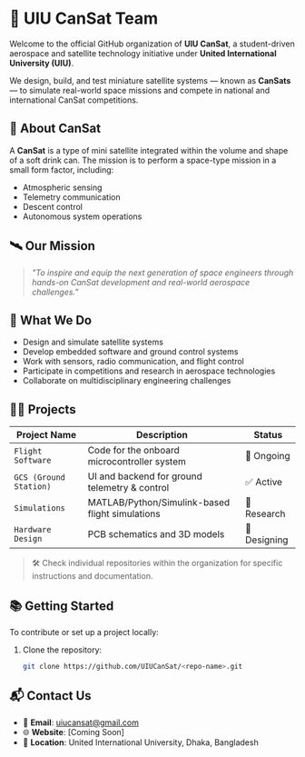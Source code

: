 # 🚀 UIU CanSat Team

Welcome to the official GitHub organization of **UIU CanSat**, a student-driven aerospace and satellite technology initiative under **United International University (UIU)**.

We design, build, and test miniature satellite systems — known as **CanSats** — to simulate real-world space missions and compete in national and international CanSat competitions.


## 📡 About CanSat

A **CanSat** is a type of mini satellite integrated within the volume and shape of a soft drink can. The mission is to perform a space-type mission in a small form factor, including:

- Atmospheric sensing
- Telemetry communication
- Descent control
- Autonomous system operations


## 🛰️ Our Mission

> *"To inspire and equip the next generation of space engineers through hands-on CanSat development and real-world aerospace challenges."*


## 🧠 What We Do

- Design and simulate satellite systems  
- Develop embedded software and ground control systems  
- Work with sensors, radio communication, and flight control  
- Participate in competitions and research in aerospace technologies  
- Collaborate on multidisciplinary engineering challenges


## 🧑‍💻 Projects

| Project Name         | Description                                      | Status   |
|----------------------|--------------------------------------------------|----------|
| `Flight Software`    | Code for the onboard microcontroller system      | 🚧 Ongoing |
| `GCS (Ground Station)` | UI and backend for ground telemetry & control | ✅ Active |
| `Simulations`        | MATLAB/Python/Simulink-based flight simulations | 🧪 Research |
| `Hardware Design`    | PCB schematics and 3D models                     | 🔧 Designing |

> 🛠️ Check individual repositories within the organization for specific instructions and documentation.


## 📚 Getting Started

To contribute or set up a project locally:

1. Clone the repository:
   ```bash
   git clone https://github.com/UIUCanSat/<repo-name>.git


## 📬 Contact Us

* 📧 **Email**: [uiucansat@gmail.com](mailto:uiucansat@gmail.com)
* 🌐 **Website**: \[Coming Soon]
* 📍 **Location**: United International University, Dhaka, Bangladesh